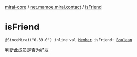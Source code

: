 [mirai-core](../index.md) / [net.mamoe.mirai.contact](index.md) / [isFriend](./is-friend.md)

# isFriend

`@SinceMirai("0.39.0") inline val `[`Member`](-member/index.md)`.isFriend: `[`Boolean`](https://kotlinlang.org/api/latest/jvm/stdlib/kotlin/-boolean/index.html)

判断此成员是否为好友

